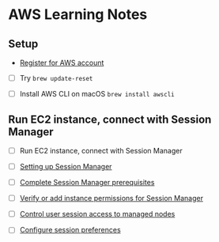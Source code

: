 # AWS Learning Notes

## Setup

- [Register for AWS account](https://aws.amazon.com/free)

- [ ] Try `brew update-reset`

- [ ] Install AWS CLI on macOS `brew install awscli`

## Run EC2 instance, connect with Session Manager

- [ ] Run EC2 instance, connect with Session Manager

- [ ] [Setting up Session Manager](https://docs.aws.amazon.com/systems-manager/latest/userguide/session-manager-getting-started.html)

- [ ] [Complete Session Manager prerequisites](https://docs.aws.amazon.com/systems-manager/latest/userguide/session-manager-prerequisites.html)

- [ ] [Verify or add instance permissions for Session Manager](https://docs.aws.amazon.com/systems-manager/latest/userguide/session-manager-getting-started-instance-profile.html)

- [ ] [Control user session access to managed nodes](https://docs.aws.amazon.com/systems-manager/latest/userguide/session-manager-getting-started-restrict-access.html)

- [ ] [Configure session preferences](https://docs.aws.amazon.com/systems-manager/latest/userguide/session-manager-getting-started-configure-preferences.html)

